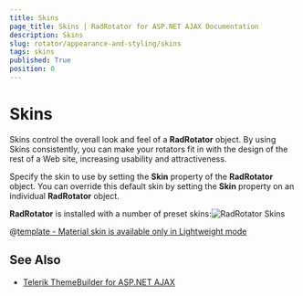 ```yaml
---
title: Skins
page_title: Skins | RadRotator for ASP.NET AJAX Documentation
description: Skins
slug: rotator/appearance-and-styling/skins
tags: skins
published: True
position: 0
---
```


# Skins

Skins control the overall look and feel of a **RadRotator** object. By using Skins consistently, you can make your rotators fit in with the design of the rest of a Web site, increasing usability and attractiveness.

Specify the skin to use by setting the **Skin** property of the **RadRotator** object. You can override this default skin by setting the **Skin** property on an individual **RadRotator** object.

**RadRotator** is installed with a number of preset skins:![RadRotator Skins](images/rotator-skins.png) 


 @[template - Material skin is available only in Lightweight mode](/_templates/common/skins-notes.md#material-only-in-lightweight) 




## See Also

 * [Telerik ThemeBuilder for ASP.NET AJAX](http://themebuilder.telerik.com/)



